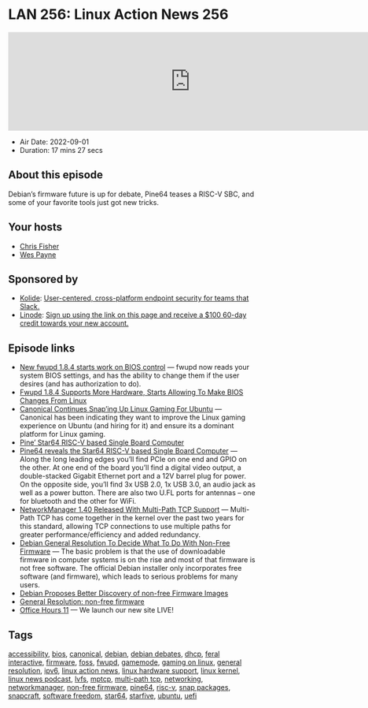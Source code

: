 # LAN 256: Linux Action News 256

<iframe src="https://player.fireside.fm/v2/DAcK9LdX+WpV_aPMG?theme=dark" width="740" height="200" frameborder="0" scrolling="no"></iframe>

* Air Date: 2022-09-01
* Duration: 17 mins 27 secs

## About this episode

Debian’s firmware future is up for debate, Pine64 teases a RISC-V SBC, and some of your favorite tools just got new tricks.

## Your hosts
* [Chris Fisher](https://linuxactionnews.com/hosts/chris)
* [Wes Payne](https://linuxactionnews.com/hosts/wes)

## Sponsored by

  * [Kolide](https://kolide.com/lan): [User-centered, cross-platform endpoint security for teams that Slack. ](https://kolide.com/lan)
  * [Linode](http://linode.com/lan): [Sign up using the link on this page and receive a $100 60-day credit towards your new account. ](http://linode.com/lan)



## Episode links

  * [New fwupd 1.8.4 starts work on BIOS control](https://blogs.gnome.org/hughsie/2022/08/30/new-fwupd-1-8-4-release/ "New fwupd 1.8.4 starts work on BIOS control") — fwupd now reads your system BIOS settings, and has the ability to change them if the user desires (and has authorization to do).
  * [Fwupd 1.8.4 Supports More Hardware, Starts Allowing To Make BIOS Changes From Linux](https://www.phoronix.com/news/Fwupd-1.8.4-BIOS-Settings-Linux "Fwupd 1.8.4 Supports More Hardware, Starts Allowing To Make BIOS Changes From Linux")
  * [Canonical Continues Snap’ing Up Linux Gaming For Ubuntu](https://www.phoronix.com/news/Ubuntu-Snaps-Steam-GameMode "Canonical Continues Snap’ing Up Linux Gaming For Ubuntu") — Canonical has been indicating they want to improve the Linux gaming experience on Ubuntu (and hiring for it) and ensure its a dominant platform for Linux gaming.
  * [Pine’ Star64 RISC-V based Single Board Computer](https://www.pine64.org/2022/08/28/august-update-risc-and-reward/ "Pine’ Star64 RISC-V based Single Board Computer")
  * [Pine64 reveals the Star64 RISC-V based Single Board Computer](https://linuxgizmos.com/pine64-reveals-the-star64-risc-v-based-single-board-computer/ "Pine64 reveals the Star64 RISC-V based Single Board Computer") — Along the long leading edges you’ll find PCIe on one end and GPIO on the other. At one end of the board you’ll find a digital video output, a double-stacked Gigabit Ethernet port and a 12V barrel plug for power. On the opposite side, you’ll find 3x USB 2.0, 1x USB 3.0, an audio jack as well as a power button. There are also two U.FL ports for antennas – one for bluetooth and the other for WiFi.
  * [NetworkManager 1.40 Released With Multi-Path TCP Support](https://www.phoronix.com/news/NetworkManager-1.40 "NetworkManager 1.40 Released With Multi-Path TCP Support") — Multi-Path TCP has come together in the kernel over the past two years for this standard, allowing TCP connections to use multiple paths for greater performance/efficiency and added redundancy.
  * [Debian General Resolution To Decide What To Do With Non-Free Firmware](https://lwn.net/Articles/906380/ "Debian General Resolution To Decide What To Do With Non-Free Firmware") — The basic problem is that the use of downloadable firmware in computer systems is on the rise and most of that firmware is not free software. The official Debian installer only incorporates free software (and firmware), which leads to serious problems for many users.
  * [Debian Proposes Better Discovery of non-free Firmware Images](https://debugpointnews.com/non-free-debian-image-proposal/ "Debian Proposes Better Discovery of non-free Firmware Images")
  * [General Resolution: non-free firmware](https://www.debian.org/vote/2022/vote_003 "General Resolution: non-free firmware")
  * [Office Hours 11](https://officehours.hair/11 "Office Hours 11") — We launch our new site LIVE!



## Tags

[accessibility](https://linuxactionnews.com/tags/accessibility), [bios](https://linuxactionnews.com/tags/bios), [canonical](https://linuxactionnews.com/tags/canonical), [debian](https://linuxactionnews.com/tags/debian), [debian debates](https://linuxactionnews.com/tags/debian%20debates), [dhcp](https://linuxactionnews.com/tags/dhcp), [feral interactive](https://linuxactionnews.com/tags/feral%20interactive), [firmware](https://linuxactionnews.com/tags/firmware), [foss](https://linuxactionnews.com/tags/foss), [fwupd](https://linuxactionnews.com/tags/fwupd), [gamemode](https://linuxactionnews.com/tags/gamemode), [gaming on linux](https://linuxactionnews.com/tags/gaming%20on%20linux), [general resolution](https://linuxactionnews.com/tags/general%20resolution), [ipv6](https://linuxactionnews.com/tags/ipv6), [linux action news](https://linuxactionnews.com/tags/linux%20action%20news), [linux hardware support](https://linuxactionnews.com/tags/linux%20hardware%20support), [linux kernel](https://linuxactionnews.com/tags/linux%20kernel), [linux news podcast](https://linuxactionnews.com/tags/linux%20news%20podcast), [lvfs](https://linuxactionnews.com/tags/lvfs), [mptcp](https://linuxactionnews.com/tags/mptcp), [multi-path tcp](https://linuxactionnews.com/tags/multi-path%20tcp), [networking](https://linuxactionnews.com/tags/networking), [networkmanager](https://linuxactionnews.com/tags/networkmanager), [non-free firmware](https://linuxactionnews.com/tags/non-free%20firmware), [pine64](https://linuxactionnews.com/tags/pine64), [risc-v](https://linuxactionnews.com/tags/risc-v), [snap packages](https://linuxactionnews.com/tags/snap%20packages), [snapcraft](https://linuxactionnews.com/tags/snapcraft), [software freedom](https://linuxactionnews.com/tags/software%20freedom), [star64](https://linuxactionnews.com/tags/star64), [starfive](https://linuxactionnews.com/tags/starfive), [ubuntu](https://linuxactionnews.com/tags/ubuntu), [uefi](https://linuxactionnews.com/tags/uefi)